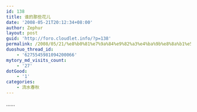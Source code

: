 ```yaml
---
id: 138
title: 谁的那些花儿
date: '2008-05-21T20:12:34+08:00'
author: Zephur
layout: post
guid: 'http://foro.cloudlet.info/?p=138'
permalink: /2008/05/21/%e8%b0%81%e7%9a%84%e9%82%a3%e4%ba%9b%e8%8a%b1%e5%84%bf/
duoshuo_thread_id:
    - '6275545981094200066'
mytory_md_visits_count:
    - '27'
dotGood:
    - '1'
categories:
    - 流水春秋
---
```


……
